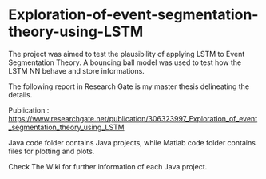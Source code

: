 # Exploration-of-event-segmentation-theory-using-LSTM

The project was aimed to test the plausibility of applying LSTM to Event Segmentation Theory.
A bouncing ball model was used to test how the LSTM NN behave and store informations.

The following report in Research Gate is my master thesis delineating the details.

Publication : https://www.researchgate.net/publication/306323997_Exploration_of_event_segmentation_theory_using_LSTM 

Java code folder contains Java projects, while Matlab code folder contains files for plotting and plots.

Check The Wiki for further information of each Java project.


